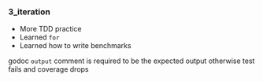 ### 3_iteration

- More TDD practice
- Learned `for`
- Learned how to write benchmarks

godoc `output` comment is required to be the expected output otherwise test fails and coverage drops